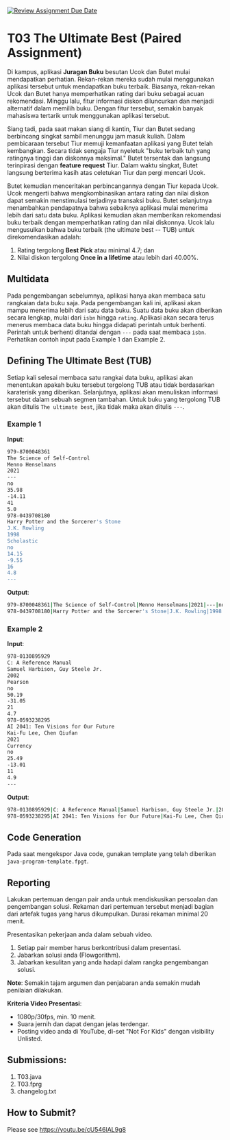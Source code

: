 [![Review Assignment Due Date](https://classroom.github.com/assets/deadline-readme-button-24ddc0f5d75046c5622901739e7c5dd533143b0c8e959d652212380cedb1ea36.svg)](https://classroom.github.com/a/SMOl3un4)
# T03 The Ultimate Best (Paired Assignment)

Di kampus, aplikasi **Juragan Buku** besutan Ucok dan Butet mulai mendapatkan perhatian. Rekan-rekan mereka sudah mulai menggunakan aplikasi tersebut untuk mendapatkan buku terbaik. Biasanya, rekan-rekan Ucok dan Butet hanya memperhatikan rating dari buku sebagai acuan rekomendasi. Minggu lalu, fitur informasi diskon diluncurkan dan menjadi alternatif dalam memilih buku. Dengan fitur tersebut, semakin banyak mahasiswa tertarik untuk menggunakan aplikasi tersebut.

Siang tadi, pada saat makan siang di kantin, Tiur dan Butet sedang berbincang singkat sambil menunggu jam masuk kuliah. Dalam pembicaraan tersebut Tiur memuji kemanfaatan aplikasi yang Butet telah kembangkan. Secara tidak sengaja Tiur nyeletuk "buku terbaik tuh yang ratingnya tinggi dan diskonnya maksimal." Butet tersentak dan langsung terinpirasi dengan **feature request** Tiur. Dalam waktu singkat, Butet langsung berterima kasih atas celetukan Tiur dan pergi mencari Ucok.

Butet kemudian menceritakan perbincangannya dengan Tiur kepada Ucok. Ucok mengerti bahwa mengkombinasikan antara rating dan nilai diskon dapat semakin menstimulasi terjadinya transaksi buku. Butet selanjutnya menambahkan pendapatnya bahwa sebaiknya aplikasi mulai menerima lebih dari satu data buku. Aplikasi kemudian akan memberikan rekomendasi buku terbaik dengan memperhatikan rating dan nilai diskonnya. Ucok lalu mengusulkan bahwa buku terbaik (the ultimate best -- TUB) untuk direkomendasikan adalah:
1. Rating tergolong **Best Pick** atau minimal 4.7; dan
2. Nilai diskon tergolong **Once in a lifetime** atau lebih dari 40.00%.

## Multidata

Pada pengembangan sebelumnya, aplikasi hanya akan membaca satu rangkaian data buku saja. Pada pengembangan kali ini, aplikasi akan mampu menerima lebih dari satu data buku. Suatu data buku akan diberikan secara lengkap, mulai dari ```isbn``` hingga ```rating```. Aplikasi akan secara terus menerus membaca data buku hingga didapati perintah untuk berhenti. Perintah untuk berhenti ditandai dengan ```---``` pada saat membaca ```isbn```. Perhatikan contoh input pada Example 1 dan Example 2.

## Defining The Ultimate Best (TUB)

Setiap kali selesai membaca satu rangkai data buku, aplikasi akan menentukan apakah buku tersebut tergolong TUB atau tidak berdasarkan karaterisik yang diberikan. Selanjutnya, aplikasi akan menuliskan informasi tersebut dalam sebuah segmen tambahan. Untuk buku yang tergolong TUB akan ditulis ```The ultimate best```, jika tidak maka akan ditulis ```---```.

### Example 1

**Input**:
```bash
979-8700048361
The Science of Self-Control
Menno Henselmans
2021
---
no
35.98
-14.11
41
5.0
978-0439708180
Harry Potter and the Sorcerer's Stone
J.K. Rowling
1998
Scholastic
no
14.15
-9.55
16
4.8
---

```

**Output**:
```bash
979-8700048361|The Science of Self-Control|Menno Henselmans|2021|---|no|35.98|-14.11|41|5.0|Best Pick|Never come twice|---
978-0439708180|Harry Potter and the Sorcerer's Stone|J.K. Rowling|1998|Scholastic|no|14.15|-9.55|16|4.8|Best Pick|Once in a lifetime|The ultimate best

```

### Example 2

**Input**:
```bash
978-0130895929
C: A Reference Manual
Samuel Harbison, Guy Steele Jr.
2002
Pearson
no
50.19
-31.05
21
4.7
978-0593238295
AI 2041: Ten Visions for Our Future
Kai-Fu Lee, Chen Qiufan
2021
Currency
no
25.49
-13.01
11
4.9
---

```

**Output**:
```bash
978-0130895929|C: A Reference Manual|Samuel Harbison, Guy Steele Jr.|2002|Pearson|no|50.19|-31.05|21|4.7|Best Pick|Once in a lifetime|The ultimate best
978-0593238295|AI 2041: Ten Visions for Our Future|Kai-Fu Lee, Chen Qiufan|2021|Currency|no|25.49|-13.01|11|4.9|Best Pick|Once in a lifetime|The ultimate best

```

## Code Generation

Pada saat mengekspor Java code, gunakan template yang telah diberikan ```java-program-template.fpgt```.

## Reporting

Lakukan pertemuan dengan pair anda untuk mendiskusikan persoalan dan pengembangan solusi. Rekaman dari pertemuan tersebut menjadi bagian dari artefak tugas yang harus dikumpulkan. Durasi rekaman minimal 20 menit.

Presentasikan pekerjaan anda dalam sebuah video.
1. Setiap pair member harus berkontribusi dalam presentasi.
2. Jabarkan solusi anda (Flowgorithm).
3. Jabarkan kesulitan yang anda hadapi dalam rangka pengembangan solusi.

**Note**: Semakin tajam argumen dan penjabaran anda semakin mudah penilaian dilakukan.

**Kriteria Video Presentasi**:
+ 1080p/30fps, min. 10 menit.
+ Suara jernih dan dapat dengan jelas terdengar.
+ Posting video anda di YouTube, di-set "Not For Kids" dengan visibility Unlisted.

## Submissions:

1. T03.java
2. T03.fprg
3. changelog.txt

## How to Submit?

Please see https://youtu.be/cU546lAL9g8